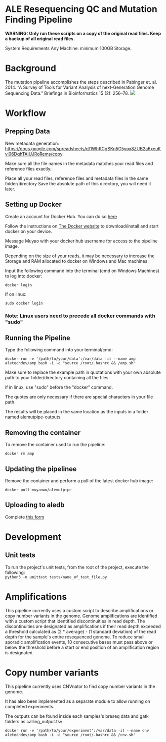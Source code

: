 # ALE Resequencing QC and Mutation Finding Pipeline 
**WARNING: Only run these scripts on a copy of the original read files. Keep a backup of all original read files.**

System Requirements
Any Machine: minimum 100GB Storage.


# Background
The mutation pipeline accomplishes the steps described in Pabinger et. al. 2014. “A Survey of Tools for Variant Analysis of next-Generation Genome Sequencing Data.” Briefings in Bioinformatics 15 (2): 256–78.
![](docs/alemutpipe_workflow.png)


# Workflow

## Prepping Data

New metadata generation: https://docs.google.com/spreadsheets/d/1WhKCgSKn5G5ypx8ZUB2a6xeuKvi06DqhTAlUJRoRems/copy

Make sure all the file names in the metadata matches your read files and reference files exactly.

Place all your read files, reference files and metadata files in the same folder/directory
Save the absolute path of this directory, you will need it later.

## Setting up Docker

Create an account for Docker Hub. You can do so [here](https://hub.docker.com/signup)

Follow the instructions on [The Docker website](https://docs.docker.com/install/) to download/install and start docker on your device.

Message Muyao with your docker hub username for access to the pipeline image.

Depending on the size of your reads, it may be necessary to increase the Storage and RAM allocated to docker on Windows and Mac machines.

Input the following command into the terminal (cmd on Windows Machines) to log into docker:

```
docker login
```

If on linux:
```
sudo docker login
```

### Note: Linux users need to precede all docker commands with "sudo"


## Running the Pipeline


Type the following command into your terminal/cmd:

```
docker run -v '/path/to/your/data':/var/data -it --name amp aletechdev/amp bash -i -c "source /root/.bashrc && /amp.sh"
```

Make sure to replace the example path in quotations with your own absolute path to your folder/directory containing all the files

if in linux, use "sudo" before the "docker" command.

The quotes are only necessary if there are special characters in your file path

The results will be placed in the same location as the inputs in a folder named alemutpipe-outputs

## Removing the container

To remove the container used to run the pipeline:

```
docker rm amp
```

## Updating the pipelinee

Remove the container and perform a pull of the latest docker hub image:

```
docker pull muyaowu/alemutpipe
```


## Uploading to aledb

Complete [this form](https://goo.gl/forms/RzPc44dBd6rmTRDs2)


# Development

## Unit tests

To run the project's unit tests, from the root of the project, execute the following:  
`python3 -m unittest tests/name_of_test_file.py`

# Amplifications

This pipeline currently uses a custom script to describe amplifications or copy number variants in the genome. Genome amplifications are identified with a custom script that identified discontinuities in read depth. The discontinuities are designated as amplifications if their read depth exceeded a threshold calculated as (2 * average) - (1 standard deviation) of the read depth for the sample's entire resequenced genome. To reduce small sporadic amplification events, 10 consecutive bases must pass above or below the threshold before a start or end position of an amplification region is designated.


# Copy number variants

This pipeline currently uses CNVnator to find copy number variants in the genome.

It has also been implemented as a separate module to allow running on completed experiments.

The outputs can be found inside each samples's breseq data and gatk folders as calling_output.tsv

```
docker run -v '/path/to/your/experiment':/var/data -it --name cnv aletechdev/amp bash -i -c "source /root/.bashrc && /cnv.sh"
```
